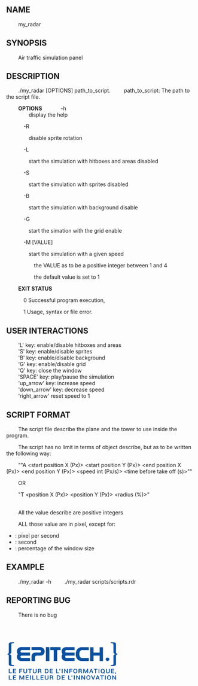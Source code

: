 ## NAME

&emsp;&emsp; my_radar

## SYNOPSIS
&emsp;&emsp; Air traffic simulation panel

## DESCRIPTION

&emsp;&emsp; ./my_radar [OPTIONS] path_to_script.
&emsp;&emsp; path_to_script: The path to the script file.

&emsp;&emsp; **OPTIONS**
&emsp;&emsp;&emsp; -h<br>
&emsp;&emsp;&emsp;&emsp; display the help<br>

&emsp;&emsp;&emsp; -R<br>

&emsp;&emsp;&emsp;&emsp; disable sprite rotation<br>

&emsp;&emsp;&emsp; -L<br>

&emsp;&emsp;&emsp;&emsp; start the simulation with hitboxes and areas disabled<br>

&emsp;&emsp;&emsp; -S<br>

&emsp;&emsp;&emsp;&emsp; start the simulation with sprites disabled<br>

&emsp;&emsp;&emsp; -B<br>

&emsp;&emsp;&emsp;&emsp; start the simulation with background disable<br>

&emsp;&emsp;&emsp; -G<br>

&emsp;&emsp;&emsp;&emsp; start the simation with the grid enable<br>

&emsp;&emsp;&emsp; -M [VALUE]<br>

&emsp;&emsp;&emsp;&emsp; start the simulation with a given speed<br>

&emsp;&emsp;&emsp;&emsp;&emsp; the VALUE as to be a positive integer between 1 and 4<br>

&emsp;&emsp;&emsp;&emsp;&emsp; the default value is set to 1<br>

&emsp;&emsp; **EXIT STATUS**<br>

&emsp;&emsp;&emsp; 0 Successful program execution,<br>

&emsp;&emsp;&emsp; 1 Usage, syntax or file error.<br>

## USER INTERACTIONS
&emsp;&emsp; 'L' key: enable/disable hitboxes and areas<br>
&emsp;&emsp; 'S' key: enable/disable sprites<br>
&emsp;&emsp; 'B' key: enable/disable background<br>
&emsp;&emsp; 'G' key: enable/disable grid<br>
&emsp;&emsp; 'Q' key: close the window<br>
&emsp;&emsp; 'SPACE' key: play/pause the simulation<br>
&emsp;&emsp; 'up_arrow' key: increase speed<br>
&emsp;&emsp; 'down_arrow' key: decrease speed<br>
&emsp;&emsp; 'right_arrow' reset speed to 1<br>

## SCRIPT FORMAT
&emsp;&emsp; The script file describe the plane and the tower to use inside the program.<br>

&emsp;&emsp; The script has no limit in terms of object describe, but as to be written the following way:<br>

&emsp;&emsp; ""A <start position X (Px)> <start position Y (Px)> <end position X (Px)> <end position Y (Px)> <speed int (Px/s)> <time before take off (s)>""<br>

&emsp;&emsp; OR<br>

&emsp;&emsp; "T <position X (Px)> <position Y (Px)> <radius (%)>"<br>

<br/>
&emsp;&emsp; All the value describe are positive integers<br>

&emsp;&emsp; ALL those value are in pixel, except for:<br>

- <speed int>: pixel per second<br>
- <time before take off>: second<br>
- <radius>: percentage of the window size<br>

## EXAMPLE
&emsp;&emsp; ./my_radar -h
&emsp;&emsp; ./my_radar scripts/scripts.rdr

## REPORTING BUG
&emsp;&emsp; There is no bug

<br/><br/><br/>
<img src="sources/epitech.png" alt="Epitech Technology Logo" title="Epitech Technology Logo" width=300 height=100>
